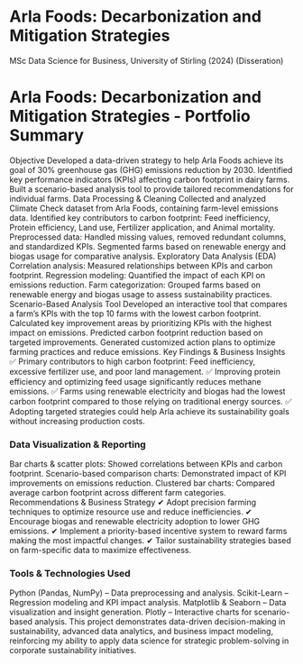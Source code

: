 # Arla Foods: Decarbonization and Mitigation Strategies
MSc Data Science for Business, University of Stirling (2024) (Disseration)

# Arla Foods: Decarbonization and Mitigation Strategies - Portfolio Summary
Objective
Developed a data-driven strategy to help Arla Foods achieve its goal of 30% greenhouse gas (GHG) emissions reduction by 2030.
Identified key performance indicators (KPIs) affecting carbon footprint in dairy farms.
Built a scenario-based analysis tool to provide tailored recommendations for individual farms.
Data Processing & Cleaning
Collected and analyzed Climate Check dataset from Arla Foods, containing farm-level emissions data.
Identified key contributors to carbon footprint: Feed inefficiency, Protein efficiency, Land use, Fertilizer application, and Animal mortality.
Preprocessed data: Handled missing values, removed redundant columns, and standardized KPIs.
Segmented farms based on renewable energy and biogas usage for comparative analysis.
Exploratory Data Analysis (EDA)
Correlation analysis: Measured relationships between KPIs and carbon footprint.
Regression modeling: Quantified the impact of each KPI on emissions reduction.
Farm categorization: Grouped farms based on renewable energy and biogas usage to assess sustainability practices.
Scenario-Based Analysis Tool
Developed an interactive tool that compares a farm’s KPIs with the top 10 farms with the lowest carbon footprint.
Calculated key improvement areas by prioritizing KPIs with the highest impact on emissions.
Predicted carbon footprint reduction based on targeted improvements.
Generated customized action plans to optimize farming practices and reduce emissions.
Key Findings & Business Insights
✅ Primary contributors to high carbon footprint: Feed inefficiency, excessive fertilizer use, and poor land management.
✅ Improving protein efficiency and optimizing feed usage significantly reduces methane emissions.
✅ Farms using renewable electricity and biogas had the lowest carbon footprint compared to those relying on traditional energy sources.
✅ Adopting targeted strategies could help Arla achieve its sustainability goals without increasing production costs.

### Data Visualization & Reporting
Bar charts & scatter plots: Showed correlations between KPIs and carbon footprint.
Scenario-based comparison charts: Demonstrated impact of KPI improvements on emissions reduction.
Clustered bar charts: Compared average carbon footprint across different farm categories.
Recommendations & Business Strategy
✔ Adopt precision farming techniques to optimize resource use and reduce inefficiencies.
✔ Encourage biogas and renewable electricity adoption to lower GHG emissions.
✔ Implement a priority-based incentive system to reward farms making the most impactful changes.
✔ Tailor sustainability strategies based on farm-specific data to maximize effectiveness.

### Tools & Technologies Used
Python (Pandas, NumPy) – Data preprocessing and analysis.
Scikit-Learn – Regression modeling and KPI impact analysis.
Matplotlib & Seaborn – Data visualization and insight generation.
Plotly – Interactive charts for scenario-based analysis.
This project demonstrates data-driven decision-making in sustainability, advanced data analytics, and business impact modeling, reinforcing my ability to apply data science for strategic problem-solving in corporate sustainability initiatives.
